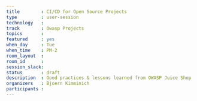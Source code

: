```yaml
---
title        : CI/CD for Open Source Projects
type         : user-session
technology   :
track        : Owasp Projects
topics       :
featured     : yes
when_day     : Tue
when_time    : PM-2
room_layout  :
room_id      :
session_slack:
status       : draft
description  : Good practices & lessons learned from OWASP Juice Shop
organizers   : Bjoern Kimminich
participants :
---
```


<!--(add intro)

## WHY

(...)

## What

(...)

## Outcomes

(...)

## References

(...)

## Previous-->
